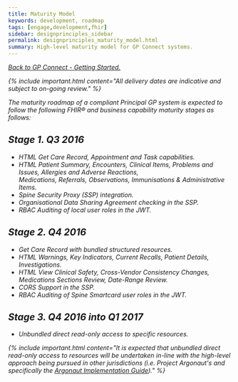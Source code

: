 ```yaml
---
title: Maturity Model
keywords: development, roadmap
tags: [engage,development,fhir]
sidebar: designprinciples_sidebar
permalink: designprinciples_maturity_model.html
summary: High-level maturity model for GP Connect systems.
---
```


[<i class="fa fa-arrow-left" aria-hidden="true"/> Back to GP Connect - Getting Started.](index.html)

{% include important.html content="All delivery dates are indicative and subject to on-going review." %}

The maturity roadmap of a compliant Principal GP system is expected to follow the following FHIR&reg; and business capability maturity stages as follows:

## Stage 1. Q3 2016 ##
- HTML Get Care Record, Appointment and Task capabilities.
 - HTML Patient Summary, Encounters, Clinical Items, Problems and Issues, Allergies and Adverse Reactions, <br/>Medications, Referrals, Observations, Immunisations & Administrative Items.
- Spine Security Proxy (SSP) integration.
- Organisational Data Sharing Agreement checking in the SSP.
- RBAC Auditing of local user roles in the JWT.
 
## Stage 2. Q4 2016 ##
- Get Care Record with bundled structured resources.
- HTML Warnings, Key Indicators, Current Recalls, Patient Details, Investigations.
- HTML View Clinical Safety, Cross-Vendor Consistency Changes, Medications Sections Review, Date-Range Review.
- CORS Support in the SSP.
- RBAC Auditing of Spine Smartcard user roles in the JWT.

## Stage 3. Q4 2016 into Q1 2017 ##
- Unbundled direct read-only access to specific resources.  

{% include important.html content="It is expected that unbundled direct read-only access to resources will be undertaken in-line with the high-level approach being pursued in other jurisdictions (i.e. Project Argonaut's and specifically the [Argonaut Implementation Guide](http://argonautwiki.hl7.org/index.php?title=Implementation_Guide))." %} 

